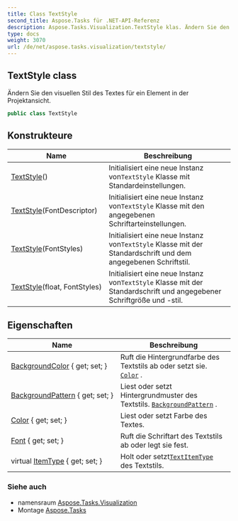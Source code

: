 ```yaml
---
title: Class TextStyle
second_title: Aspose.Tasks für .NET-API-Referenz
description: Aspose.Tasks.Visualization.TextStyle klas. Ändern Sie den visuellen Stil des Textes für ein Element in der Projektansicht.
type: docs
weight: 3070
url: /de/net/aspose.tasks.visualization/textstyle/
---
```

## TextStyle class

Ändern Sie den visuellen Stil des Textes für ein Element in der Projektansicht.

```csharp
public class TextStyle
```

## Konstrukteure

| Name | Beschreibung |
| --- | --- |
| [TextStyle](textstyle/#constructor)() | Initialisiert eine neue Instanz von`TextStyle` Klasse mit Standardeinstellungen. |
| [TextStyle](textstyle/#constructor_1)(FontDescriptor) | Initialisiert eine neue Instanz von`TextStyle` Klasse mit den angegebenen Schriftarteinstellungen. |
| [TextStyle](textstyle/#constructor_2)(FontStyles) | Initialisiert eine neue Instanz von`TextStyle` Klasse mit der Standardschrift und dem angegebenen Schriftstil. |
| [TextStyle](textstyle/#constructor_3)(float, FontStyles) | Initialisiert eine neue Instanz von`TextStyle` Klasse mit der Standardschrift und angegebener Schriftgröße und -stil. |

## Eigenschaften

| Name | Beschreibung |
| --- | --- |
| [BackgroundColor](../../aspose.tasks.visualization/textstyle/backgroundcolor/) { get; set; } | Ruft die Hintergrundfarbe des Textstils ab oder setzt sie. [`Color`](./color/) . |
| [BackgroundPattern](../../aspose.tasks.visualization/textstyle/backgroundpattern/) { get; set; } | Liest oder setzt Hintergrundmuster des Textstils. [`BackgroundPattern`](./backgroundpattern/) . |
| [Color](../../aspose.tasks.visualization/textstyle/color/) { get; set; } | Liest oder setzt Farbe des Textes. |
| [Font](../../aspose.tasks.visualization/textstyle/font/) { get; set; } | Ruft die Schriftart des Textstils ab oder legt sie fest. |
| virtual [ItemType](../../aspose.tasks.visualization/textstyle/itemtype/) { get; set; } | Holt oder setzt[`TextItemType`](../textitemtype/) des Textstils. |

### Siehe auch

* namensraum [Aspose.Tasks.Visualization](../../aspose.tasks.visualization/)
* Montage [Aspose.Tasks](../../)


